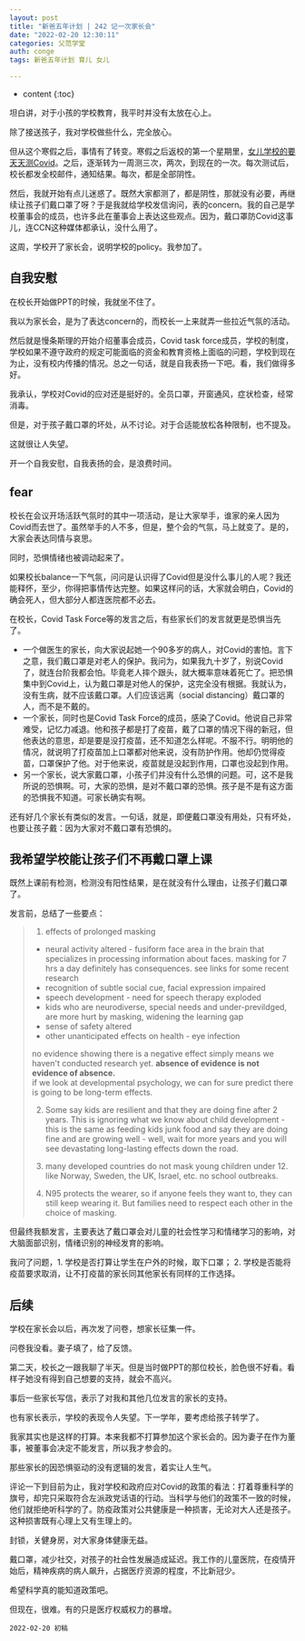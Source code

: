 ```yaml
---
layout: post
title: "新爸五年计划 | 242 记一次家长会"
date: "2022-02-20 12:30:11"
categories: 父范学堂
auth: conge
tags: 新爸五年计划 育儿 女儿

---
```

* content
{:toc}

坦白讲，对于小孩的学校教育，我平时并没有太放在心上。

除了接送孩子，我对学校做些什么，完全放心。

但从这个寒假之后，事情有了转变。寒假之后返校的第一个星期里，[女儿学校的要天天测Covid](https://conge.github.io/2022/01/08/NewDaddy-Kapka-Covid-policy/)。之后，逐渐转为一周测三次，两次，到现在的一次。每次测试后，校长都发全校邮件，通知结果。每次，都是全部阴性。

然后，我就开始有点儿迷惑了。既然大家都测了，都是阴性，那就没有必要，再继续让孩子们戴口罩了呀？于是我就给学校发信询问，表的concern。我的自己是学校董事会的成员，也许多此在董事会上表达这些观点。因为，戴口罩防Covid这事儿，连CCN这种媒体都承认，没什么用了。

这周，学校开了家长会，说明学校的policy。我参加了。




## 自我安慰

在校长开始做PPT的时候，我就坐不住了。

我以为家长会，是为了表达concern的，而校长一上来就弄一些拉近气氛的活动。

然后就是慢条斯理的开始介绍董事会成员，Covid task force成员，学校的制度，学校如果不遵守政府的规定可能面临的资金和教育资格上面临的问题，学校到现在为止，没有校内传播的情况。总之一句话，就是自我表扬一下吧。看，我们做得多好。

我承认，学校对Covid的应对还是挺好的。全员口罩，开窗通风，症状检查，经常消毒。

但是，对于孩子戴口罩的坏处，从不讨论。对于合适能放松各种限制，也不提及。

这就很让人失望。

开一个自我安慰，自我表扬的会，是浪费时间。

## fear

校长在会议开场活跃气氛时的其中一项活动，是让大家举手，谁家的亲人因为Covid而去世了。虽然举手的人不多，但是，整个会的气氛，马上就变了。是的，大家会表达同情与哀思。

同时，恐惧情绪也被调动起来了。

如果校长balance一下气氛，问问是认识得了Covid但是没什么事儿的人呢？我还能释怀，至少，你得把事情传达完整。如果这样问的话，大家就会明白，Covid的确会死人，但大部分人都连医院都不必去。

在校长，Covid Task Force等的发言之后，有些家长们的发言就更是恐惧当先了。

* 一个做医生的家长，向大家说起她一个90多岁的病人，对Covid的害怕。言下之意，我们戴口罩是对老人的保护。我问为，如果我九十岁了，别说Covid了，就连台阶我都会怕。毕竟老人摔个跟头，就大概率意味着死亡了。把恐惧集中到Covid上，认为戴口罩是对他人的保护，这完全没有根据。我就认为，没有生病，就不应该戴口罩。人们应该远离（social distancing）戴口罩的人，而不是不戴的。
* 一个家长，同时也是Covid Task Force的成员，感染了Covid。他说自己非常难受，记忆力减退。他和孩子都是打了疫苗，戴了口罩的情况下得的新冠，但他表达的意思，却是要是没打疫苗，还不知道怎么样呢。不服不行。明明他的情况，就说明了打疫苗加上口罩都对他来说，没有防护作用。他却仍觉得疫苗，口罩保护了他。对于他来说，疫苗就是没起到作用，口罩也没起到作用。
* 另一个家长，说大家戴口罩，小孩子们并没有什么恐惧的问题。可，这不是我所说的恐惧啊。可，大家的恐惧，是对不戴口罩的恐惧。孩子是不是有这方面的恐惧我不知道。可家长确实有啊。

还有好几个家长有类似的发言。一句话，就是，即便戴口罩没有用处，只有坏处，也要让孩子戴：因为大家对不戴口罩有恐惧的。

## 我希望学校能让孩子们不再戴口罩上课

既然上课前有检测，检测没有阳性结果，是在就没有什么理由，让孩子们戴口罩了。

发言前，总结了一些要点：

> 1. effects of prolonged masking
> * neural activity altered - fusiform face area in the brain that specializes in processing information about faces. masking for 7 hrs a day definitely has consequences. see links for some recent research
> * recognition of subtle social cue, facial expression impaired
> * speech development - need for speech therapy exploded
> * kids who are neurodiverse, special needs and under-previldged, are more hurt by masking, widening the learning gap
> * sense of safety altered
> * other unanticipated effects on health - eye infection
>
> no evidence showing there is a negative effect simply means we haven't conducted research yet. **absence of evidence is not evidence of absence.**     
> if we look at developmental psychology, we can for sure predict there is going to be long-term effects.
>
> 2. Some say kids are resilient and that they are doing fine after 2 years. This is ignoring what we know about child development - this is the same as feeding kids junk food and say they are doing fine and are growing well - well, wait for more years and you will see devastating long-lasting effects down the road.
>
> 3. many developed countries do not mask young children under 12. like Norway, Sweden, the UK, Israel, etc. no school outbreaks.
>
> 4. N95 protects the wearer, so if anyone feels they want to, they can still keep wearing it. But families need to respect each other in the choice of masking.

但最终我额发言，主要表达了戴口罩会对儿童的社会性学习和情绪学习的影响，对大脑面部识别，情绪识别的神经发育的影响。

我问了问题，1. 学校是否打算让学生在户外的时候，取下口罩； 2. 学校是否能将疫苗要求取消，让不打疫苗的家长同其他家长有同样的工作选择。

## 后续

学校在家长会以后，再次发了问卷，想家长征集一件。

问卷我没看。妻子填了，给了反馈。

第二天，校长之一跟我聊了半天。但是当时做PPT的那位校长，脸色很不好看。看样子她没有得到自己想要的支持，就会不高兴。

事后一些家长写信，表示了对我和其他几位发言的家长的支持。

也有家长表示，学校的表现令人失望。下一学年，要考虑给孩子转学了。

我家其实也是这样的打算。本来我都不打算参加这个家长会的。因为妻子在作为董事，被董事会决定不能发言，所以我才参会的。

那些家长的因恐惧驱动的没有逻辑的发言，着实让人生气。

评论一下到目前为止，我对学校和政府应对Covid的政策的看法：打着尊重科学的旗号，却完只采取符合左派政党话语的行动。当科学与他们的政策不一致的时候，他们就拒绝听科学的了。防疫政策对公共健康是一种损害，无论对大人还是孩子。这种损害既有心理上又有生理上的。

封锁，关健身房，对大家身体健康无益。

戴口罩，减少社交，对孩子的社会性发展造成延迟。我工作的儿童医院，在疫情开始后，精神疾病的病人飙升，占据医疗资源的程度，不比新冠少。

希望科学真的能知道政策吧。

但现在，很难。有的只是医疗权威权力的暴增。

```
2022-02-20 初稿
```
